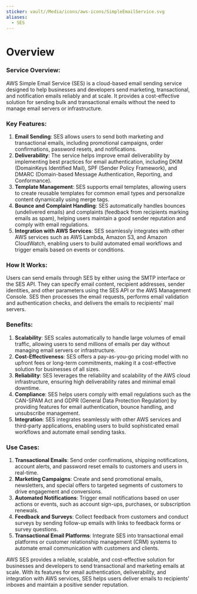 ```yaml
---
sticker: vault//Media/icons/aws-icons/SimpleEmailService.svg
aliases:
  - SES
---
```

# Overview

### Service Overview:

AWS Simple Email Service (SES) is a cloud-based email sending service designed to help businesses and developers send marketing, transactional, and notification emails reliably and at scale. It provides a cost-effective solution for sending bulk and transactional emails without the need to manage email servers or infrastructure.

### Key Features:

1. **Email Sending**: SES allows users to send both marketing and transactional emails, including promotional campaigns, order confirmations, password resets, and notifications.
2. **Deliverability**: The service helps improve email deliverability by implementing best practices for email authentication, including DKIM (DomainKeys Identified Mail), SPF (Sender Policy Framework), and DMARC (Domain-based Message Authentication, Reporting, and Conformance).
3. **Template Management**: SES supports email templates, allowing users to create reusable templates for common email types and personalize content dynamically using merge tags.
4. **Bounce and Complaint Handling**: SES automatically handles bounces (undelivered emails) and complaints (feedback from recipients marking emails as spam), helping users maintain a good sender reputation and comply with email regulations.
5. **Integration with AWS Services**: SES seamlessly integrates with other AWS services such as AWS Lambda, Amazon S3, and Amazon CloudWatch, enabling users to build automated email workflows and trigger emails based on events or conditions.

### How It Works:

Users can send emails through SES by either using the SMTP interface or the SES API. They can specify email content, recipient addresses, sender identities, and other parameters using the SES API or the AWS Management Console. SES then processes the email requests, performs email validation and authentication checks, and delivers the emails to recipients' mail servers.

### Benefits:

1. **Scalability**: SES scales automatically to handle large volumes of email traffic, allowing users to send millions of emails per day without managing email servers or infrastructure.
2. **Cost-Effectiveness**: SES offers a pay-as-you-go pricing model with no upfront fees or long-term commitments, making it a cost-effective solution for businesses of all sizes.
3. **Reliability**: SES leverages the reliability and scalability of the AWS cloud infrastructure, ensuring high deliverability rates and minimal email downtime.
4. **Compliance**: SES helps users comply with email regulations such as the CAN-SPAM Act and GDPR (General Data Protection Regulation) by providing features for email authentication, bounce handling, and unsubscribe management.
5. **Integration**: SES integrates seamlessly with other AWS services and third-party applications, enabling users to build sophisticated email workflows and automate email sending tasks.

### Use Cases:

1. **Transactional Emails**: Send order confirmations, shipping notifications, account alerts, and password reset emails to customers and users in real-time.
2. **Marketing Campaigns**: Create and send promotional emails, newsletters, and special offers to targeted segments of customers to drive engagement and conversions.
3. **Automated Notifications**: Trigger email notifications based on user actions or events, such as account sign-ups, purchases, or subscription renewals.
4. **Feedback and Surveys**: Collect feedback from customers and conduct surveys by sending follow-up emails with links to feedback forms or survey questions.
5. **Transactional Email Platforms**: Integrate SES into transactional email platforms or customer relationship management (CRM) systems to automate email communication with customers and clients.

AWS SES provides a reliable, scalable, and cost-effective solution for businesses and developers to send transactional and marketing emails at scale. With its features for email authentication, deliverability, and integration with AWS services, SES helps users deliver emails to recipients' inboxes and maintain a positive sender reputation.